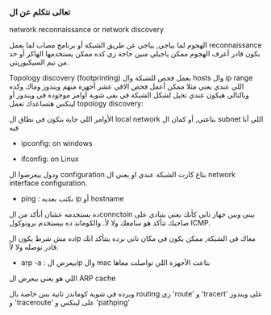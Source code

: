 
### تعالى نتكلم عن ال
network reconnaissance or network discovery

الهجوم لما بياجي, بياجي عن طريق الشبكة أو برنامج مصاب
لما بعمل reconnaissance بكون قادر أعرف الهجوم ممكن ياجيلي منين
حاجة زي كده ممكن يستخدمها الهاكر أو حد من تيم السيكيوريتي.

Topology discovery (footprinting)
بعمل فحص للشبكة وال hosts وال ip range اللي عندي
يعني مثلا ممكن أعمل فحص الاقي عشر أجهزة منهم ويندوز وماك وكده وبالتالي هيكون عندي تخيل لشكل الشبكة
في بقى شوية أوامر موجودة في ويندوز أو لينكس هتساعدك تعمل topology discovery:

الأوامر اللي جاية بتكون في نطاق ال local network بتاعتي, أو كمان ال subnet اللي أنا فيه

* ipconfig: on windows

* ifconfig: on Linux

ودول بيعرضوا ال configuration بتاع كارت الشبكة عندي او يعني ال network interface configuration.

* ping : بكتب بعديه ip أو hostname

ده بستخدمه عشان أتأكد من الconnctoin بيني وبين جهاز تاني
كأنك يعني بتنادي على صاحبك تتأكد هو سامعك ولا لأ.
والكوماند ده بيستخدم بروتوكول ICMP.

ده مش شرط يكون الip معاك في الشبكة, ممكن يكون في مكان تاني برده بتتأكد انك قادر توصله ولا لأ.

* arp -a :
بيعرض الip وال mac بتاعت الأجهزة اللي تواصلت معاها

اللي هو يعني بيعرض ال ARP cache

وبرده في شوية كوماندز تانية بس خاصة بال routing زي
'route' و 'tracert' على ويندوز و  'traceroute'  على لينكس و  'pathping'

